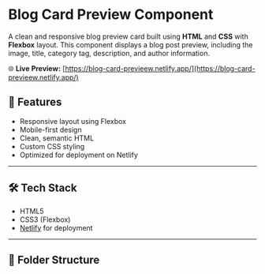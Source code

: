 # Blog Card Preview Component

A clean and responsive blog preview card built using **HTML** and **CSS** with **Flexbox** layout. This component displays a blog post preview, including the image, title, category tag, description, and author information.

🌐 **Live Preview:** [https://blog-card-previeew.netlify.app/](https://blog-card-previeew.netlify.app/)


## 🚀 Features

- Responsive layout using Flexbox
- Mobile-first design
- Clean, semantic HTML
- Custom CSS styling
- Optimized for deployment on Netlify

---

## 🛠️ Tech Stack

- HTML5
- CSS3 (Flexbox)
- [Netlify](https://www.netlify.com/) for deployment

---

## 📁 Folder Structure

